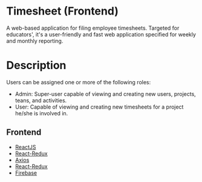 # Timesheet (Frontend)

A web-based application for filing employee timesheets. Targeted for educators', it's a user-friendly and fast web application specified for weekly and monthly reporting.

# Description
Users can be assigned one or more of the following roles: 
- Admin: Super-user capable of viewing and creating new users, projects, teans, and activities.
- User: Capable of viewing and creating new timesheets for a project he/she is involved in.

## Frontend

- [ReactJS](https://reactjs.org/)
- [React-Redux](https://react-redux.js.org/)
- [Axios](https://axios-http.com/)
- [React-Redux](https://react-redux.js.org/)
- [Firebase](https://github.com/firebase/firebase-js-sdk)
